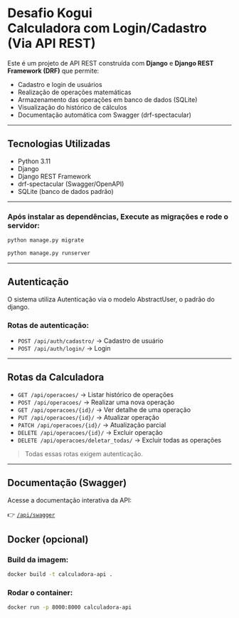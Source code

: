 
#  Desafio Kogui  <br/> Calculadora com Login/Cadastro (Via API REST) 

Este é um projeto de API REST construída com **Django** e **Django REST Framework (DRF)** que permite:

-  Cadastro e login de usuários
- Realização de operações matemáticas
- Armazenamento das operações em banco de dados (SQLite)
-  Visualização do histórico de cálculos
-  Documentação automática com Swagger (drf-spectacular)

---

## Tecnologias Utilizadas

- Python 3.11
- Django
- Django REST Framework
- drf-spectacular (Swagger/OpenAPI)
- SQLite (banco de dados padrão)

---


### Após instalar as dependências, Execute as migrações e rode o servidor: 

```bash
python manage.py migrate
```
```bash
python manage.py runserver
```

---

## Autenticação

O sistema utiliza Autenticação via o modelo AbstractUser, o padrão do django.

### Rotas de autenticação:

* `POST /api/auth/cadastro/` → Cadastro de usuário
* `POST /api/auth/login/` → Login

---

## Rotas da Calculadora

* `GET /api/operacoes/` → Listar histórico de operações
* `POST /api/operacoes/` → Realizar uma nova operação
* `GET /api/operacoes/{id}/` → Ver detalhe de uma operação
* `PUT /api/operacoes/{id}/` → Atualizar operação
* `PATCH /api/operacoes/{id}/` → Atualização parcial
* `DELETE /api/operacoes/{id}/` → Excluir operação
* `DELETE /api/operacoes/deletar_todas/` → Excluir todas as operações

> Todas essas rotas exigem autenticação.

---

## Documentação (Swagger)

Acesse a documentação interativa da API:

👉 [`/api/swagger`](http://localhost:8000/api/swagger)

## Docker (opcional)

### Build da imagem:

```bash
docker build -t calculadora-api .
```

### Rodar o container:

```bash
docker run -p 8000:8000 calculadora-api
```